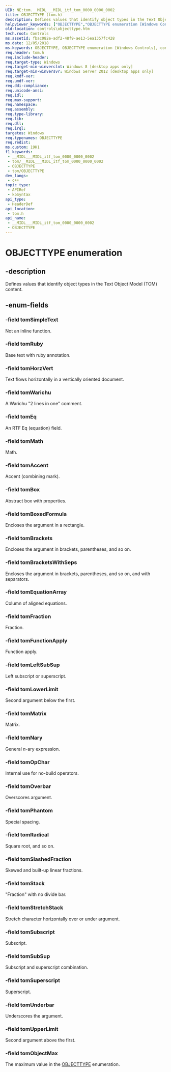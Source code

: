 ```yaml
---
UID: NE:tom.__MIDL___MIDL_itf_tom_0000_0000_0002
title: OBJECTTYPE (tom.h)
description: Defines values that identify object types in the Text Object Model (TOM)  content.
helpviewer_keywords: ["OBJECTTYPE","OBJECTTYPE enumeration [Windows Controls]","controls.objecttype","tom/OBJECTTYPE","tom/tomAccent","tom/tomBox","tom/tomBoxedFormula","tom/tomBrackets","tom/tomBracketsWithSeps","tom/tomEq","tom/tomEquationArray","tom/tomFraction","tom/tomFunctionApply","tom/tomHorzVert","tom/tomLeftSubSup","tom/tomLowerLimit","tom/tomMath","tom/tomMatrix","tom/tomNary","tom/tomObjectMax","tom/tomOpChar","tom/tomOverbar","tom/tomPhantom","tom/tomRadical","tom/tomRuby","tom/tomSimpleText","tom/tomSlashedFraction","tom/tomStack","tom/tomStretchStack","tom/tomSubSup","tom/tomSubscript","tom/tomSuperscript","tom/tomUnderbar","tom/tomUpperLimit","tom/tomWarichu","tomAccent","tomBox","tomBoxedFormula","tomBrackets","tomBracketsWithSeps","tomEq","tomEquationArray","tomFraction","tomFunctionApply","tomHorzVert","tomLeftSubSup","tomLowerLimit","tomMath","tomMatrix","tomNary","tomObjectMax","tomOpChar","tomOverbar","tomPhantom","tomRadical","tomRuby","tomSimpleText","tomSlashedFraction","tomStack","tomStretchStack","tomSubSup","tomSubscript","tomSuperscript","tomUnderbar","tomUpperLimit","tomWarichu"]
old-location: controls\objecttype.htm
tech.root: Controls
ms.assetid: fbac082e-adf2-48f9-ae13-5ea1357fc428
ms.date: 12/05/2018
ms.keywords: OBJECTTYPE, OBJECTTYPE enumeration [Windows Controls], controls.objecttype, tom/OBJECTTYPE, tom/tomAccent, tom/tomBox, tom/tomBoxedFormula, tom/tomBrackets, tom/tomBracketsWithSeps, tom/tomEq, tom/tomEquationArray, tom/tomFraction, tom/tomFunctionApply, tom/tomHorzVert, tom/tomLeftSubSup, tom/tomLowerLimit, tom/tomMath, tom/tomMatrix, tom/tomNary, tom/tomObjectMax, tom/tomOpChar, tom/tomOverbar, tom/tomPhantom, tom/tomRadical, tom/tomRuby, tom/tomSimpleText, tom/tomSlashedFraction, tom/tomStack, tom/tomStretchStack, tom/tomSubSup, tom/tomSubscript, tom/tomSuperscript, tom/tomUnderbar, tom/tomUpperLimit, tom/tomWarichu, tomAccent, tomBox, tomBoxedFormula, tomBrackets, tomBracketsWithSeps, tomEq, tomEquationArray, tomFraction, tomFunctionApply, tomHorzVert, tomLeftSubSup, tomLowerLimit, tomMath, tomMatrix, tomNary, tomObjectMax, tomOpChar, tomOverbar, tomPhantom, tomRadical, tomRuby, tomSimpleText, tomSlashedFraction, tomStack, tomStretchStack, tomSubSup, tomSubscript, tomSuperscript, tomUnderbar, tomUpperLimit, tomWarichu
req.header: tom.h
req.include-header: 
req.target-type: Windows
req.target-min-winverclnt: Windows 8 [desktop apps only]
req.target-min-winversvr: Windows Server 2012 [desktop apps only]
req.kmdf-ver: 
req.umdf-ver: 
req.ddi-compliance: 
req.unicode-ansi: 
req.idl: 
req.max-support: 
req.namespace: 
req.assembly: 
req.type-library: 
req.lib: 
req.dll: 
req.irql: 
targetos: Windows
req.typenames: OBJECTTYPE
req.redist: 
ms.custom: 19H1
f1_keywords:
 - __MIDL___MIDL_itf_tom_0000_0000_0002
 - tom/__MIDL___MIDL_itf_tom_0000_0000_0002
 - OBJECTTYPE
 - tom/OBJECTTYPE
dev_langs:
 - c++
topic_type:
 - APIRef
 - kbSyntax
api_type:
 - HeaderDef
api_location:
 - tom.h
api_name:
 - __MIDL___MIDL_itf_tom_0000_0000_0002
 - OBJECTTYPE
---
```


# OBJECTTYPE enumeration


## -description

Defines values that identify object types in the Text Object Model (TOM)  content.

## -enum-fields

### -field tomSimpleText

Not an inline function.

### -field tomRuby

Base text with ruby annotation.

### -field tomHorzVert

Text flows horizontally in a vertically oriented document.

### -field tomWarichu

A Warichu "2 lines in one" comment.

### -field tomEq

An RTF Eq (equation) field.

### -field tomMath

Math.

### -field tomAccent

Accent (combining mark).

### -field tomBox

Abstract box with properties.

### -field tomBoxedFormula

Encloses the argument in a rectangle.

### -field tomBrackets

Encloses the argument in brackets, parentheses, and so on.

### -field tomBracketsWithSeps

Encloses the argument in brackets, parentheses, and so on, and with separators.

### -field tomEquationArray

Column of aligned equations.

### -field tomFraction

Fraction.

### -field tomFunctionApply

Function apply.

### -field tomLeftSubSup

Left subscript or superscript.

### -field tomLowerLimit

Second argument below the first.

### -field tomMatrix

Matrix.

### -field tomNary

General <i>n</i>-ary expression.

### -field tomOpChar

Internal use for no-build operators.

### -field tomOverbar

Overscores argument.

### -field tomPhantom

Special spacing.

### -field tomRadical

Square root, and so on.

### -field tomSlashedFraction

Skewed and built-up linear fractions.

### -field tomStack

"Fraction" with no divide bar.

### -field tomStretchStack

Stretch character horizontally over or under argument.

### -field tomSubscript

Subscript.

### -field tomSubSup

Subscript and superscript combination.

### -field tomSuperscript

Superscript.

### -field tomUnderbar

Underscores the argument.

### -field tomUpperLimit

Second argument above the first.

### -field tomObjectMax

The maximum value in the <a href="/windows/win32/api/tom/ne-tom-objecttype">OBJECTTYPE</a> enumeration.

